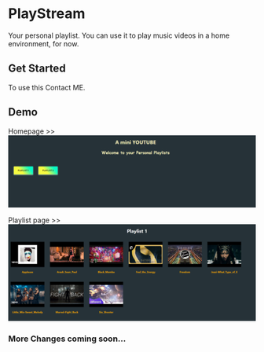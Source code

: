 # PlayStream

Your personal playlist. You can use it to play music videos in a home environment, for now.

## Get Started

To use this Contact ME.

## Demo
Homepage >>
![alt text](/src/images/Pic_1.png)

Playlist page >>
![alt text](/src/images/Pic_2.png)

### More Changes coming soon...
